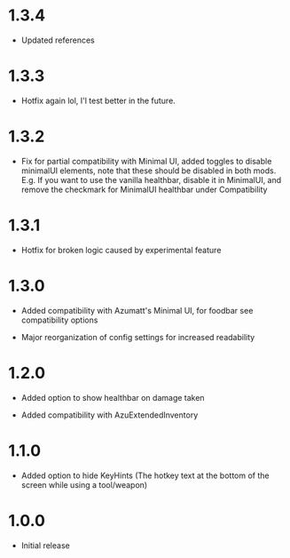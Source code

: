 # 1.3.4
* Updated references

# 1.3.3
* Hotfix again lol, I'l test better in the future.

# 1.3.2
* Fix for partial compatibility with Minimal UI, added toggles to disable minimalUI elements, note that these should be disabled in both mods. E.g. If you want to use the vanilla healthbar, disable it in MinimalUI, and remove the checkmark for MinimalUI healthbar under Compatibility

# 1.3.1
* Hotfix for broken logic caused by experimental feature

# 1.3.0
* Added compatibility with Azumatt's Minimal UI, for foodbar see compatibility options

* Major reorganization of config settings for increased readability

# 1.2.0
* Added option to show healthbar on damage taken

* Added compatibility with AzuExtendedInventory

# 1.1.0
* Added option to hide KeyHints (The hotkey text at the bottom of the screen while using a tool/weapon)

# 1.0.0
* Initial release